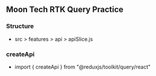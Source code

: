 ## Moon Tech RTK Query Practice

### Structure

- src > features > api > apiSlice.js

### createApi

- import { createApi } from "@reduxjs/toolkit/query/react"

